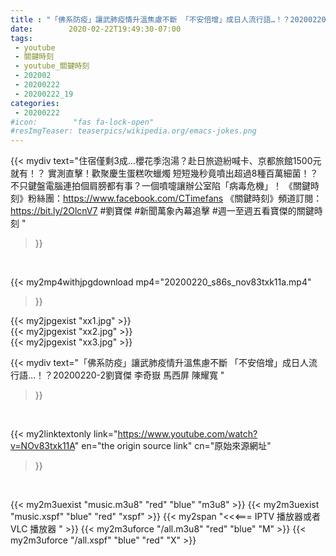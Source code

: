 ```yaml
---
title : "「佛系防疫」讓武肺疫情升溫焦慮不斷 「不安倍增」成日人流行語…！？20200220-2劉寶傑 李奇嶽 馬西屏 陳耀寬 "
date:        2020-02-22T19:49:30-07:00
tags:
 - youtube
 - 關鍵時刻
 - youtube_關鍵時刻
 - 202002
 - 20200222
 - 20200222_19
categories:
 - 20200222
#icon:        "fas fa-lock-open"
#resImgTeaser: teaserpics/wikipedia.org/emacs-jokes.png
---
```


{{< mydiv text="住宿僅剩3成…櫻花季泡湯？赴日旅遊紛喊卡、京都旅館1500元就有！？ 實測直擊！歡聚慶生蛋糕吹蠟燭 短短幾秒竟噴出超過8種百萬細菌！？ 不只鍵盤電腦連拍個肩膀都有事？一個噴嚏讓辦公室陷「病毒危機」！  《關鍵時刻》粉絲團：https://www.facebook.com/CTimefans 《關鍵時刻》頻道訂閱：https://bit.ly/2OlcnV7  #劉寶傑 #新聞萬象內幕追擊 #週一至週五看寶傑的關鍵時刻 "
>}}
<br>


{{< my2mp4withjpgdownload mp4="20200220_s86s_nov83txk11a.mp4"
>}}

{{< my2jpgexist "xx1.jpg" >}}<br>
{{< my2jpgexist "xx2.jpg" >}}<br>
{{< my2jpgexist "xx3.jpg" >}}<br>



{{< mydiv text="「佛系防疫」讓武肺疫情升溫焦慮不斷 「不安倍增」成日人流行語…！？20200220-2劉寶傑 李奇嶽 馬西屏 陳耀寬 "
>}}
<br>

{{< my2linktextonly link="https://www.youtube.com/watch?v=NOv83txk11A"
en="the origin source link" cn="原始來源網址"
>}}


<br>

{{< my2m3uexist "music.m3u8" "red"  "blue" "m3u8" >}} {{< my2m3uexist "music.xspf" "blue" "red"  "xspf" >}} {{< my2span "<<<=== IPTV 播放器或者 VLC 播放器 " >}} {{< my2m3uforce "/all.m3u8" "red"  "blue" "M" >}} {{< my2m3uforce "/all.xspf" "blue" "red"  "X" >}} 

